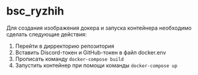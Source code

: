 # bsc_ryzhih

Для создания изображения докера и запуска контейнера необходимо сделать следующие действия:

1. Перейти в дирректорию репозитория
2. Вставить Discord-токен и GitHub-токен в файл docker.env
3. Прописать команду `docker-compose build`
4. Запустить контейнер при помощи команды `docker-compose up`
